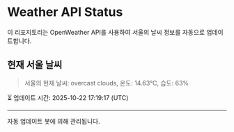 
# Weather API Status

이 리포지토리는 OpenWeather API를 사용하여 서울의 날씨 정보를 자동으로 업데이트합니다.

## 현재 서울 날씨
> 서울의 현재 날씨: overcast clouds, 온도: 14.63°C, 습도: 63%

⏳ 업데이트 시간: 2025-10-22 17:19:17 (UTC)

---
자동 업데이트 봇에 의해 관리됩니다.

